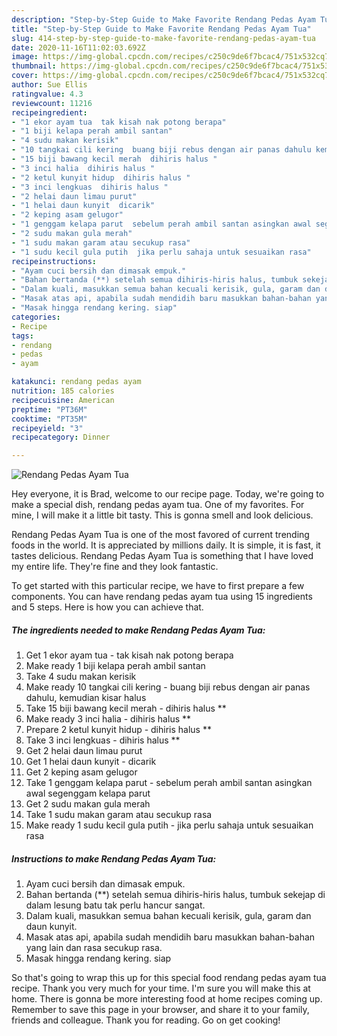 ```yaml
---
description: "Step-by-Step Guide to Make Favorite Rendang Pedas Ayam Tua"
title: "Step-by-Step Guide to Make Favorite Rendang Pedas Ayam Tua"
slug: 414-step-by-step-guide-to-make-favorite-rendang-pedas-ayam-tua
date: 2020-11-16T11:02:03.692Z
image: https://img-global.cpcdn.com/recipes/c250c9de6f7bcac4/751x532cq70/rendang-pedas-ayam-tua-resipi-foto-utama.jpg
thumbnail: https://img-global.cpcdn.com/recipes/c250c9de6f7bcac4/751x532cq70/rendang-pedas-ayam-tua-resipi-foto-utama.jpg
cover: https://img-global.cpcdn.com/recipes/c250c9de6f7bcac4/751x532cq70/rendang-pedas-ayam-tua-resipi-foto-utama.jpg
author: Sue Ellis
ratingvalue: 4.3
reviewcount: 11216
recipeingredient:
- "1 ekor ayam tua  tak kisah nak potong berapa"
- "1 biji kelapa perah ambil santan"
- "4 sudu makan kerisik"
- "10 tangkai cili kering  buang biji rebus dengan air panas dahulu kemudian kisar halus"
- "15 biji bawang kecil merah  dihiris halus "
- "3 inci halia  dihiris halus "
- "2 ketul kunyit hidup  dihiris halus "
- "3 inci lengkuas  dihiris halus "
- "2 helai daun limau purut"
- "1 helai daun kunyit  dicarik"
- "2 keping asam gelugor"
- "1 genggam kelapa parut  sebelum perah ambil santan asingkan awal segenggam kelapa parut"
- "2 sudu makan gula merah"
- "1 sudu makan garam atau secukup rasa"
- "1 sudu kecil gula putih  jika perlu sahaja untuk sesuaikan rasa"
recipeinstructions:
- "Ayam cuci bersih dan dimasak empuk."
- "Bahan bertanda (**) setelah semua dihiris-hiris halus, tumbuk sekejap di dalam lesung batu tak perlu hancur sangat."
- "Dalam kuali, masukkan semua bahan kecuali kerisik, gula, garam dan daun kunyit."
- "Masak atas api, apabila sudah mendidih baru masukkan bahan-bahan yang lain dan rasa secukup rasa."
- "Masak hingga rendang kering. siap"
categories:
- Recipe
tags:
- rendang
- pedas
- ayam

katakunci: rendang pedas ayam 
nutrition: 185 calories
recipecuisine: American
preptime: "PT36M"
cooktime: "PT35M"
recipeyield: "3"
recipecategory: Dinner

---
```



![Rendang Pedas Ayam Tua](https://img-global.cpcdn.com/recipes/c250c9de6f7bcac4/751x532cq70/rendang-pedas-ayam-tua-resipi-foto-utama.jpg)

Hey everyone, it is Brad, welcome to our recipe page. Today, we're going to make a special dish, rendang pedas ayam tua. One of my favorites. For mine, I will make it a little bit tasty. This is gonna smell and look delicious.



Rendang Pedas Ayam Tua is one of the most favored of current trending foods in the world. It is appreciated by millions daily. It is simple, it is fast, it tastes delicious. Rendang Pedas Ayam Tua is something that I have loved my entire life. They're fine and they look fantastic.


To get started with this particular recipe, we have to first prepare a few components. You can have rendang pedas ayam tua using 15 ingredients and 5 steps. Here is how you can achieve that.

<!--inarticleads1-->

##### The ingredients needed to make Rendang Pedas Ayam Tua:

1. Get 1 ekor ayam tua - tak kisah nak potong berapa
1. Make ready 1 biji kelapa perah ambil santan
1. Take 4 sudu makan kerisik
1. Make ready 10 tangkai cili kering - buang biji rebus dengan air panas dahulu, kemudian kisar halus
1. Take 15 biji bawang kecil merah - dihiris halus **
1. Make ready 3 inci halia - dihiris halus **
1. Prepare 2 ketul kunyit hidup - dihiris halus **
1. Take 3 inci lengkuas - dihiris halus **
1. Get 2 helai daun limau purut
1. Get 1 helai daun kunyit - dicarik
1. Get 2 keping asam gelugor
1. Take 1 genggam kelapa parut - sebelum perah ambil santan asingkan awal segenggam kelapa parut
1. Get 2 sudu makan gula merah
1. Take 1 sudu makan garam atau secukup rasa
1. Make ready 1 sudu kecil gula putih - jika perlu sahaja untuk sesuaikan rasa




<!--inarticleads2-->

##### Instructions to make Rendang Pedas Ayam Tua:

1. Ayam cuci bersih dan dimasak empuk.
1. Bahan bertanda (**) setelah semua dihiris-hiris halus, tumbuk sekejap di dalam lesung batu tak perlu hancur sangat.
1. Dalam kuali, masukkan semua bahan kecuali kerisik, gula, garam dan daun kunyit.
1. Masak atas api, apabila sudah mendidih baru masukkan bahan-bahan yang lain dan rasa secukup rasa.
1. Masak hingga rendang kering. siap




So that's going to wrap this up for this special food rendang pedas ayam tua recipe. Thank you very much for your time. I'm sure you will make this at home. There is gonna be more interesting food at home recipes coming up. Remember to save this page in your browser, and share it to your family, friends and colleague. Thank you for reading. Go on get cooking!
